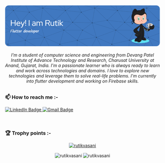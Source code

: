  <div id = "header"><p><img align="center" src="https://github.com/RutikVasani/RutikVasani/blob/main/github-header.png" alt="rutikvasani" /></p></div>


<h6 align="center">I'm a student of computer science and engineering from Devang Patel Institute of Advance Technology and Research, Charusat University at Anand, Gujarat, India. I'm a passionate learner who is always ready to learn and work across technologies and domains. I love to explore new technologies and leverage them to solve real-life problems. I'm currently into flutter development and working on Firebase skills.</h6>


<h3>📫 How to reach me :-</h3>
 <div id="badges" align="left">
  <a href="https://www.linkedin.com/in/rutikvasani/">
    <img src="https://img.shields.io/badge/LinkedIn-blue?style=for-the-badge&logo=linkedin&logoColor=white" alt="LinkedIn Badge"/>
  </a>
  <a href= "mailto: rutikvasani370@gmail.com">
    <img src="https://img.shields.io/badge/Gmail-red?style=for-the-badge&logo=gmail&logoColor=white" alt="Gmail Badge"/>
  </a>
</div>
</br>
</br>
<h3>🏆 Trophy points :-</h3>
<p align="center"> <a href="https://github.com/ryo-ma/github-profile-trophy"><img src="https://github-profile-trophy.vercel.app/?username=rutikvasani" alt="rutikvasani" /></a> </p>
<div id="Stats" align="center">
  <img align="center" src="https://github-readme-stats.vercel.app/api?username=rutikvasani&show_icons=true&locale=en" alt="rutikvasani", width = "460", height = "300" />
  <img align="center" src="https://github-readme-streak-stats.herokuapp.com/?user=rutikvasani&" alt="rutikvasani",, width = "460", height = "300" />
</div>
